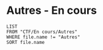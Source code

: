 # Autres - En cours

```dataview
LIST
FROM "CTF/En cours/Autres"
WHERE file.name != "Autres"
SORT file.name
```
